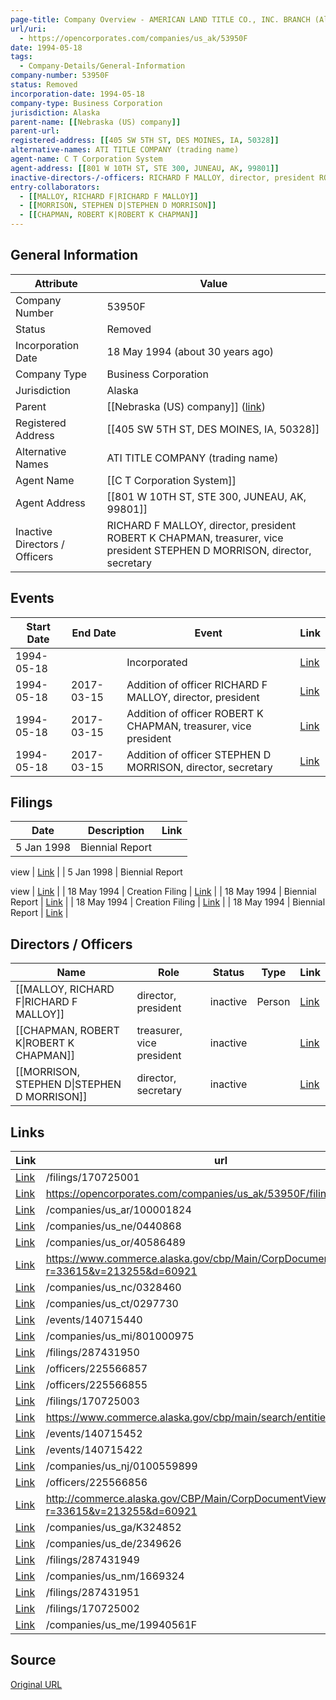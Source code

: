 ```yaml
---
page-title: Company Overview - AMERICAN LAND TITLE CO., INC. BRANCH (Alaska - 53950F)
url/uri:
  - https://opencorporates.com/companies/us_ak/53950F
date: 1994-05-18
tags:
  - Company-Details/General-Information
company-number: 53950F
status: Removed
incorporation-date: 1994-05-18
company-type: Business Corporation
jurisdiction: Alaska
parent-name: [[Nebraska (US) company]]
parent-url: 
registered-address: [[405 SW 5TH ST, DES MOINES, IA, 50328]]
alternative-names: ATI TITLE COMPANY (trading name)
agent-name: C T Corporation System
agent-address: [[801 W 10TH ST, STE 300, JUNEAU, AK, 99801]]
inactive-directors-/-officers: RICHARD F MALLOY, director, president ROBERT K CHAPMAN, treasurer, vice president STEPHEN D MORRISON, director, secretary
entry-collaborators:
  - [[MALLOY, RICHARD F|RICHARD F MALLOY]]
  - [[MORRISON, STEPHEN D|STEPHEN D MORRISON]]
  - [[CHAPMAN, ROBERT K|ROBERT K CHAPMAN]]
---
```


## General Information
| Attribute          | Value                                       |
|--------------------|---------------------------------------------|
| Company Number     | 53950F                                      |
| Status             | Removed                                     |
| Incorporation Date | 18 May 1994 (about 30 years ago)            |
| Company Type       | Business Corporation                        |
| Jurisdiction       | Alaska                                      |
| Parent             | [[Nebraska (US) company]] ([link]())        |
| Registered Address | [[405 SW 5TH ST, DES MOINES, IA, 50328]]    |
| Alternative Names  | ATI TITLE COMPANY (trading name)            |
| Agent Name         | [[C T Corporation System]]                  |
| Agent Address      | [[801 W 10TH ST, STE 300, JUNEAU, AK, 99801]] |
| Inactive Directors / Officers | RICHARD F MALLOY, director, president ROBERT K CHAPMAN, treasurer, vice president STEPHEN D MORRISON, director, secretary |

## Events

| Start Date | End Date   | Event                                                   | Link |
|------------|------------|-------------------------------------------------------|------|
| 1994-05-18 |            | Incorporated                                            | [Link](https://opencorporates.com/events/140715473) |
| 1994-05-18 | 2017-03-15 | Addition of officer RICHARD F MALLOY, director, president | [Link](https://opencorporates.com/events/140715422) |
| 1994-05-18 | 2017-03-15 | Addition of officer ROBERT K CHAPMAN, treasurer, vice president | [Link](https://opencorporates.com/events/140715440) |
| 1994-05-18 | 2017-03-15 | Addition of officer STEPHEN D MORRISON, director, secretary | [Link](https://opencorporates.com/events/140715452) |

## Filings
| Date        | Description                    | Link |
|-------------|--------------------------------|-------|
| 5 Jan 1998  | Biennial Report

view          | [Link](https://opencorporates.com/filings/287431951) |
| 5 Jan 1998  | Biennial Report

view          | [Link](https://opencorporates.com/filings/170725003) |
| 18 May 1994 | Creation Filing                | [Link](https://opencorporates.com/filings/287431950) |
| 18 May 1994 | Biennial Report                | [Link](https://opencorporates.com/filings/287431949) |
| 18 May 1994 | Creation Filing                | [Link](https://opencorporates.com/filings/170725002) |
| 18 May 1994 | Biennial Report                | [Link](https://opencorporates.com/filings/170725001) |

## Directors / Officers
| Name                 | Role            | Status     | Type        | Link |
|----------------------|-----------------|------------|-------------|------|
| [[MALLOY, RICHARD F\|RICHARD F MALLOY]] | director, president | inactive   | Person      | [Link](https://opencorporates.com/officers/225566855) |
| [[CHAPMAN, ROBERT K\|ROBERT K CHAPMAN]] | treasurer, vice president | inactive   |             | [Link](https://opencorporates.com/officers/225566856) |
| [[MORRISON, STEPHEN D\|STEPHEN D MORRISON]] | director, secretary | inactive   |             | [Link](https://opencorporates.com/officers/225566857) |

## Links
| Link   | url                            
|--------|--------------------------------|
| [Link](/filings/170725001) |/filings/170725001            |
| [Link](https://opencorporates.com/companies/us_ak/53950F/filings) |https://opencorporates.com/companies/us_ak/53950F/filings|
| [Link](/companies/us_ar/100001824) |/companies/us_ar/100001824    |
| [Link](/companies/us_ne/0440868) |/companies/us_ne/0440868      |
| [Link](/companies/us_or/40586489) |/companies/us_or/40586489     |
| [Link](https://www.commerce.alaska.gov/cbp/Main/CorpDocumentViewer.aspx?r=33615&v=213255&d=60921) |https://www.commerce.alaska.gov/cbp/Main/CorpDocumentViewer.aspx?r=33615&v=213255&d=60921|
| [Link](/companies/us_nc/0328460) |/companies/us_nc/0328460      |
| [Link](/companies/us_ct/0297730) |/companies/us_ct/0297730      |
| [Link](/events/140715440) |/events/140715440             |
| [Link](/companies/us_mi/801000975) |/companies/us_mi/801000975    |
| [Link](/filings/287431950) |/filings/287431950            |
| [Link](/officers/225566857) |/officers/225566857           |
| [Link](/officers/225566855) |/officers/225566855           |
| [Link](/filings/170725003) |/filings/170725003            |
| [Link](https://www.commerce.alaska.gov/cbp/main/search/entities) |https://www.commerce.alaska.gov/cbp/main/search/entities|
| [Link](/events/140715452) |/events/140715452             |
| [Link](/events/140715422) |/events/140715422             |
| [Link](/companies/us_nj/0100559899) |/companies/us_nj/0100559899   |
| [Link](/officers/225566856) |/officers/225566856           |
| [Link](http://commerce.alaska.gov/CBP/Main/CorpDocumentViewer.aspx?r=33615&v=213255&d=60921) |http://commerce.alaska.gov/CBP/Main/CorpDocumentViewer.aspx?r=33615&v=213255&d=60921|
| [Link](/companies/us_ga/K324852) |/companies/us_ga/K324852      |
| [Link](/companies/us_de/2349626) |/companies/us_de/2349626      |
| [Link](/filings/287431949) |/filings/287431949            |
| [Link](/companies/us_nm/1669324) |/companies/us_nm/1669324      |
| [Link](/filings/287431951) |/filings/287431951            |
| [Link](/filings/170725002) |/filings/170725002            |
| [Link](/companies/us_me/19940561F) |/companies/us_me/19940561F    |

## Source
[Original URL](https://opencorporates.com/companies/us_ak/53950F)
